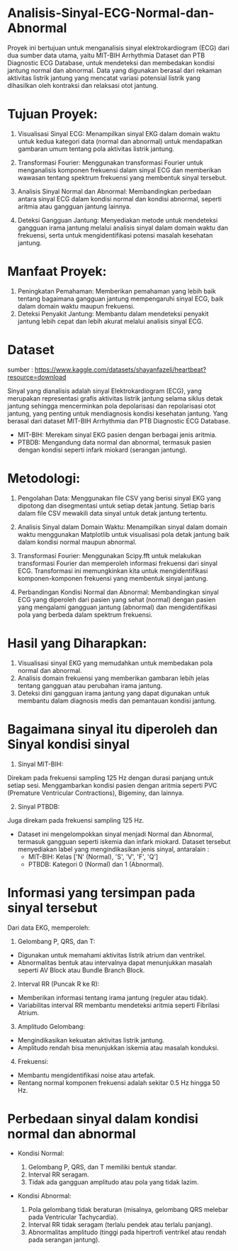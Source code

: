 # Analisis-Sinyal-ECG-Normal-dan-Abnormal
Proyek ini bertujuan untuk menganalisis sinyal elektrokardiogram (ECG) dari dua sumber data utama, yaitu MIT-BIH Arrhythmia Dataset dan PTB Diagnostic ECG Database, untuk mendeteksi dan membedakan kondisi jantung normal dan abnormal. Data yang digunakan berasal dari rekaman aktivitas listrik jantung yang mencatat variasi potensial listrik yang dihasilkan oleh kontraksi dan relaksasi otot jantung.

# Tujuan Proyek:
1. Visualisasi Sinyal ECG:
   Menampilkan sinyal EKG dalam domain waktu untuk kedua kategori data (normal dan abnormal) untuk mendapatkan gambaran umum    tentang pola aktivitas listrik jantung.
   
2. Transformasi Fourier:
   Menggunakan transformasi Fourier untuk menganalisis komponen frekuensi dalam sinyal ECG dan memberikan wawasan tentang       spektrum frekuensi yang membentuk sinyal tersebut.
   
3. Analisis Sinyal Normal dan Abnormal:
   Membandingkan perbedaan antara sinyal ECG dalam kondisi normal dan kondisi abnormal, seperti aritmia atau gangguan           jantung lainnya.
   
4. Deteksi Gangguan Jantung:
   Menyediakan metode untuk mendeteksi gangguan irama jantung melalui analisis sinyal dalam domain waktu dan frekuensi,         serta untuk mengidentifikasi potensi masalah kesehatan jantung.

# Manfaat Proyek:
1. Peningkatan Pemahaman: Memberikan pemahaman yang lebih baik tentang bagaimana gangguan jantung mempengaruhi sinyal ECG, baik dalam domain waktu maupun frekuensi.
2. Deteksi Penyakit Jantung: Membantu dalam mendeteksi penyakit jantung lebih cepat dan lebih akurat melalui analisis sinyal ECG.

# Dataset
sumber : https://www.kaggle.com/datasets/shayanfazeli/heartbeat?resource=download 

Sinyal yang dianalisis adalah sinyal Elektrokardiogram (ECG), yang merupakan representasi grafis aktivitas listrik jantung selama siklus
detak jantung sehingga mencerminkan pola depolarisasi dan repolarisasi otot jantung, yang penting untuk mendiagnosis kondisi kesehatan jantung.
Yang berasal dari dataset MIT-BIH Arrhythmia dan PTB Diagnostic ECG Database.
- MIT-BIH: Merekam sinyal EKG pasien dengan berbagai jenis aritmia.
- PTBDB: Mengandung data normal dan abnormal, termasuk pasien dengan kondisi seperti infark miokard (serangan jantung).

# Metodologi:
1. Pengolahan Data:
   Menggunakan file CSV yang berisi sinyal EKG yang dipotong dan disegmentasi untuk setiap detak jantung. Setiap baris dalam    file CSV mewakili data sinyal untuk detak jantung tertentu.
   
2. Analisis Sinyal dalam Domain Waktu:
   Menampilkan sinyal dalam domain waktu menggunakan Matplotlib untuk visualisasi pola detak jantung baik dalam kondisi         normal maupun abnormal.
   
3. Transformasi Fourier:
   Menggunakan Scipy.fft untuk melakukan transformasi Fourier dan memperoleh informasi frekuensi dari sinyal ECG.               Transformasi ini memungkinkan kita untuk mengidentifikasi komponen-komponen frekuensi yang membentuk sinyal jantung.
   
4. Perbandingan Kondisi Normal dan Abnormal:
   Membandingkan sinyal ECG yang diperoleh dari pasien yang sehat (normal) dengan pasien yang mengalami gangguan jantung        (abnormal) dan mengidentifikasi pola yang berbeda dalam spektrum frekuensi.

# Hasil yang Diharapkan:
1. Visualisasi sinyal EKG yang memudahkan untuk membedakan pola normal dan abnormal.
2. Analisis domain frekuensi yang memberikan gambaran lebih jelas tentang gangguan atau perubahan irama jantung.
3. Deteksi dini gangguan irama jantung yang dapat digunakan untuk membantu dalam diagnosis medis dan pemantauan kondisi jantung.


# Bagaimana sinyal itu diperoleh dan Sinyal kondisi sinyal

1. Sinyal MIT-BIH:
   
Direkam pada frekuensi sampling 125 Hz dengan durasi panjang untuk setiap sesi.
Menggambarkan kondisi pasien dengan aritmia seperti PVC (Premature Ventricular Contractions), Bigeminy, dan lainnya.

2. Sinyal PTBDB:
   
Juga direkam pada frekuensi sampling 125 Hz.

- Dataset ini mengelompokkan sinyal menjadi Normal dan Abnormal, termasuk gangguan seperti iskemia dan infark miokard.
Dataset tersebut menyediakan label yang mengindikasikan jenis sinyal, antaralain :
   - MIT-BIH: Kelas ['N' (Normal), 'S', 'V', 'F', 'Q']
   - PTBDB: Kategori 0 (Normal) dan 1 (Abnormal).

# Informasi yang tersimpan pada sinyal tersebut
Dari data EKG, memperoleh: 

1. Gelombang P, QRS, dan T:
- Digunakan untuk memahami aktivitas listrik atrium dan ventrikel.
- Abnormalitas bentuk atau intervalnya dapat menunjukkan masalah seperti AV Block atau Bundle Branch Block.

2. Interval RR (Puncak R ke R):
- Memberikan informasi tentang irama jantung (reguler atau tidak).
- Variabilitas interval RR membantu mendeteksi aritmia seperti Fibrilasi Atrium.

3. Amplitudo Gelombang:
- Mengindikasikan kekuatan aktivitas listrik jantung.
- Amplitudo rendah bisa menunjukkan iskemia atau masalah konduksi.

4. Frekuensi:
- Membantu mengidentifikasi noise atau artefak.
- Rentang normal komponen frekuensi adalah sekitar 0.5 Hz hingga 50 Hz.

# Perbedaan sinyal dalam kondisi normal dan abnormal
- Kondisi Normal:
    1. Gelombang P, QRS, dan T memiliki bentuk standar.
    2. Interval RR seragam.
    3. Tidak ada gangguan amplitudo atau pola yang tidak lazim.

- Kondisi Abnormal:
    1. Pola gelombang tidak beraturan (misalnya, gelombang QRS melebar pada Ventricular Tachycardia).
    2. Interval RR tidak seragam (terlalu pendek atau terlalu panjang).
    3. Abnormalitas amplitudo (tinggi pada hipertrofi ventrikel atau rendah pada serangan jantung).
